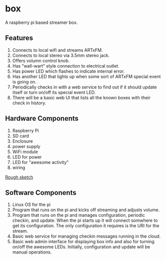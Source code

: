 box
===

A raspberry pi based streamer box.


Features
--------

1.  Connects to local wifi and streams ARTxFM.
2.  Connects to local stereo via 3.5mm stereo jack.
3.  Offers volumn control knob.
4.  Has "wall-wart" style connection to electrical outlet.
5.  Has power LED which flashes to indicate internal error.
6.  Has another LED that lights up when some sort of ARTxFM
    special event is going on.
7.  Periodically checks in with a web service to find out
    if it should update itself or turn on/off its special
    event LED.
8.  There will be a basic web UI that lists all the known
    boxes with their check in history.


Hardware Components
-------------------

1.  Raspberry Pi
2.  SD card
3.  Enclosure
4.  power supply
5.  WiFi module
6.  LED for power
7.  LED for "awesome activity"
8.  wiring


[Rough sketch](https://www.dropbox.com/s/jcw2439meabdbgs/2013-06-24%2009.50.35.jpg)


Software Components
-------------------

1.  Linux OS for the pi
2.  Program that runs on the pi and kicks off streaming and adjusts
    volume.
3.  Program that runs on the pi and manages configuration, periodic
    checkin, and update. When the pi starts up it will connect somwhere
    to get its configuration.  The only configuration it requires is the
    URI for the stream.
4.  Basic web service for managing checkin messages running in the
    cloud.
5.  Basic web admin interface for displaying box info and also for
    turning on/off the awesome LEDs.  Initially, configuration and
    update will be manual operations.
